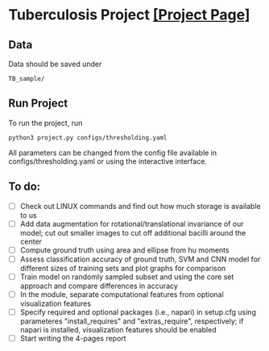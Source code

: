 
# Tuberculosis Project [[Project Page]](https://github.com/marinadominguez/TBProject)

## Data

Data should be saved under
```
TB_sample/
```

## Run Project

To run the project, run

```
python3 project.py configs/thresholding.yaml
```

All parameters can be changed from the config file available in configs/thresholding.yaml or using the interactive interface.

## To do:  
- [ ] Check out LINUX commands and find out how much storage is available to us
- [ ] Add data augmentation for rotational/translational invariance of our model; cut out smaller images to cut off additional bacilli around the center
- [ ] Compute ground truth using area and ellipse from hu moments
- [ ] Assess classification accuracy of ground truth, SVM and CNN model for different sizes of training sets and plot graphs for comparison
- [ ] Train model on randomly sampled subset and using the core set approach and compare differences in accuracy
- [ ] In the module, separate computational features from optional visualization features
- [ ] Specify required and optional packages (i.e., napari) in setup.cfg using parameteres "install_requires" and "extras_require", respectively; if napari is installed, visualization features should be enabled
- [ ] Start writing the 4-pages report
